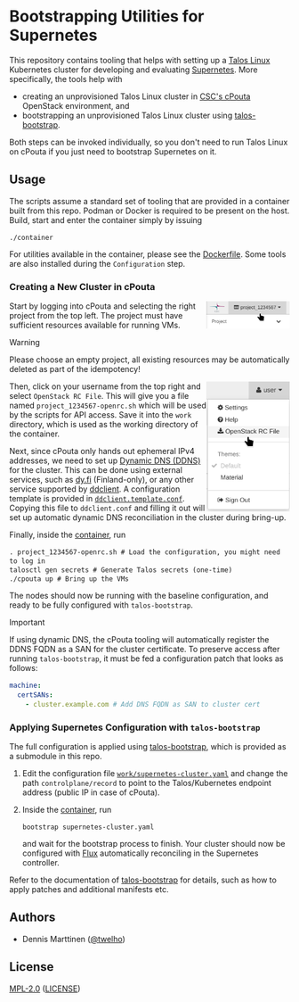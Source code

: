 # Bootstrapping Utilities for Supernetes

This repository contains tooling that helps with setting up a [Talos Linux](https://www.talos.dev/) Kubernetes cluster for developing and evaluating [Supernetes](https://github.com/twelho/talos-bootstrap.git). More specifically, the tools help with

- creating an unprovisioned Talos Linux cluster in [CSC's cPouta](https://research.csc.fi/-/cpouta) OpenStack environment, and
- bootstrapping an unprovisioned Talos Linux cluster using [talos-bootstrap](https://github.com/twelho/talos-bootstrap).

Both steps can be invoked individually, so you don't need to run Talos Linux on cPouta if you just need to bootstrap Supernetes on it.

## Usage

The scripts assume a standard set of tooling that are provided in a container built from this repo. Podman or Docker is required to be present on the host. Build, start and enter the container simply by issuing

```shell
./container
```

For utilities available in the container, please see the [Dockerfile](./Dockerfile). Some tools are also installed during the `Configuration` step.

### Creating a New Cluster in cPouta

<!--suppress CheckImageSize, HtmlDeprecatedAttribute -->
<img width="150" align="right" alt="OpenStack project selection" src="docs/openstack_project.png">

Start by logging into cPouta and selecting the right project from the top left. The project must have sufficient resources available for running VMs.

> [!WARNING]
> Please choose an empty project, all existing resources may be automatically deleted as part of the idempotency!

<img width="150" align="right" alt="OpenStack project selection" src="docs/openstack_rc.png">

Then, click on your username from the top right and select `OpenStack RC File`. This will give you a file named `project_1234567-openrc.sh` which will be used by the scripts for API access. Save it into the `work` directory, which is used as the working directory of the container.

Next, since cPouta only hands out ephemeral IPv4 addresses, we need to set up [Dynamic DNS (DDNS)](https://en.wikipedia.org/wiki/Dynamic_DNS) for the cluster. This can be done using external services, such as [dy.fi](https://www.dy.fi/) (Finland-only), or any other service supported by [ddclient](https://ddclient.net/). A configuration template is provided in [`ddclient.template.conf`](work/ddclient.template.conf). Copying this file to `ddclient.conf` and filling it out will set up automatic dynamic DNS reconciliation in the cluster during bring-up.

Finally, inside the [container](#usage), run

```shell
. project_1234567-openrc.sh # Load the configuration, you might need to log in
talosctl gen secrets # Generate Talos secrets (one-time)
./cpouta up # Bring up the VMs
```

The nodes should now be running with the baseline configuration, and ready to be fully configured with `talos-bootstrap`.

> [!IMPORTANT]
> If using dynamic DNS, the cPouta tooling will automatically register the DDNS FQDN as a SAN for the cluster certificate. To preserve access after running `talos-bootstrap`, it must be fed a configuration patch that looks as follows:
> ```yaml
> machine:
>   certSANs:
>     - cluster.example.com # Add DNS FQDN as SAN to cluster cert
>  ```

### Applying Supernetes Configuration with `talos-bootstrap`

The full configuration is applied using [talos-bootstrap](https://github.com/twelho/talos-bootstrap), which is provided as a submodule in this repo.

1. Edit the configuration file [`work/supernetes-cluster.yaml`](work/supernetes-cluster.yaml) and change the path `controlplane/record` to point to the Talos/Kubernetes endpoint address (public IP in case of cPouta).
2. Inside the [container](#usage), run

   ```shell
   bootstrap supernetes-cluster.yaml
   ```

   and wait for the bootstrap process to finish. Your cluster should now be configured with [Flux](https://fluxcd.io/) automatically reconciling in the Supernetes controller.

Refer to the documentation of [talos-bootstrap](https://github.com/twelho/talos-bootstrap) for details, such as how to apply patches and additional manifests etc.

## Authors

- Dennis Marttinen ([@twelho](https://github.com/twelho))

## License

[MPL-2.0](https://spdx.org/licenses/MPL-2.0.html) ([LICENSE](LICENSE))
